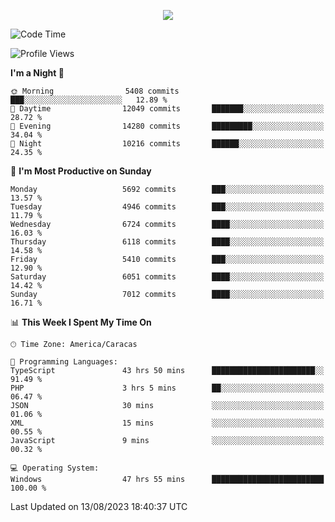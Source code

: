 <p align="center">
  <a href="http://www.github.com/thevacs">
    <img src="https://github-readme-streak-stats.herokuapp.com/?user=thevacs&stroke=ffffff&background=1c1917&ring=0891b2&fire=0891b2&currStreakNum=ffffff&currStreakLabel=0891b2&sideNums=ffffff&sideLabels=ffffff&dates=ffffff&hide_border=true" />
  </a>
</p>

<!--START_SECTION:waka-->
![Code Time](http://img.shields.io/badge/Code%20Time-1%2C612%20hrs%2046%20mins-blue)

![Profile Views](http://img.shields.io/badge/Profile%20Views-0-blue)

**I'm a Night 🦉** 

```text
🌞 Morning                5408 commits        ███░░░░░░░░░░░░░░░░░░░░░░   12.89 % 
🌆 Daytime                12049 commits       ███████░░░░░░░░░░░░░░░░░░   28.72 % 
🌃 Evening                14280 commits       █████████░░░░░░░░░░░░░░░░   34.04 % 
🌙 Night                  10216 commits       ██████░░░░░░░░░░░░░░░░░░░   24.35 % 
```
📅 **I'm Most Productive on Sunday** 

```text
Monday                   5692 commits        ███░░░░░░░░░░░░░░░░░░░░░░   13.57 % 
Tuesday                  4946 commits        ███░░░░░░░░░░░░░░░░░░░░░░   11.79 % 
Wednesday                6724 commits        ████░░░░░░░░░░░░░░░░░░░░░   16.03 % 
Thursday                 6118 commits        ████░░░░░░░░░░░░░░░░░░░░░   14.58 % 
Friday                   5410 commits        ███░░░░░░░░░░░░░░░░░░░░░░   12.90 % 
Saturday                 6051 commits        ████░░░░░░░░░░░░░░░░░░░░░   14.42 % 
Sunday                   7012 commits        ████░░░░░░░░░░░░░░░░░░░░░   16.71 % 
```


📊 **This Week I Spent My Time On** 

```text
🕑︎ Time Zone: America/Caracas

💬 Programming Languages: 
TypeScript               43 hrs 50 mins      ███████████████████████░░   91.49 % 
PHP                      3 hrs 5 mins        ██░░░░░░░░░░░░░░░░░░░░░░░   06.47 % 
JSON                     30 mins             ░░░░░░░░░░░░░░░░░░░░░░░░░   01.06 % 
XML                      15 mins             ░░░░░░░░░░░░░░░░░░░░░░░░░   00.55 % 
JavaScript               9 mins              ░░░░░░░░░░░░░░░░░░░░░░░░░   00.32 % 

💻 Operating System: 
Windows                  47 hrs 55 mins      █████████████████████████   100.00 % 
```


 Last Updated on 13/08/2023 18:40:37 UTC
<!--END_SECTION:waka-->
